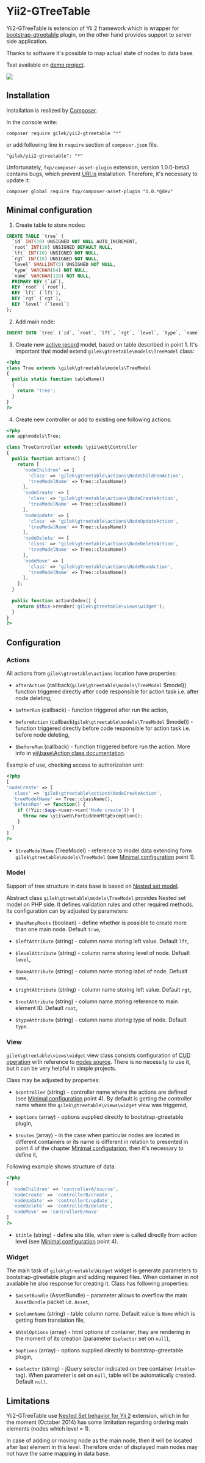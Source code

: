 # Yii2-GTreeTable

Yii2-GTreeTable is extension of Yii 2 framework which is wrapper for [bootstrap-gtreetable](https://github.com/gilek/bootstrap-gtreetable) plugin, on the other hand provides support to server side application.

Thanks to software it's possible to map actual state of nodes to data base.

Test available on [demo project](http://gtreetable2.gilek.net).

![](http://gilek.net/images/gtt2-demo.png)

## Installation

Installation is realized by [Composer](https://getcomposer.org).

In the console write:

```
composer require gilek/yii2-gtreetable "*"
```
or add following line in `require` section of `composer.json` file.

```
"gilek/yii2-gtreetable": "*"
```

Unfortunately, `fxp/composer-asset-plugin` extension, version 1.0.0-beta3 contains bugs, which prevent [URI.js](https://github.com/medialize/URI.js) installation. Therefore, it's necessary to update it:

```
composer global require fxp/composer-asset-plugin "1.0.*@dev"
```

## Minimal configuration<a name="minimal-configuration"></a>

1. Create table to store nodes:

  ``` sql
  CREATE TABLE `tree` (
    `id` INT(10) UNSIGNED NOT NULL AUTO_INCREMENT,
    `root` INT(10) UNSIGNED DEFAULT NULL,
    `lft` INT(10) UNSIGNED NOT NULL,
    `rgt` INT(10) UNSIGNED NOT NULL,
    `level` SMALLINT(5) UNSIGNED NOT NULL,
    `type` VARCHAR(64) NOT NULL,
    `name` VARCHAR(128) NOT NULL,
    PRIMARY KEY (`id`),
    KEY `root` (`root`),
    KEY `lft` (`lft`),
    KEY `rgt` (`rgt`),
    KEY `level` (`level`)
  );
  ```

2. Add main node:

  ``` sql
  INSERT INTO `tree` (`id`, `root`, `lft`, `rgt`, `level`, `type`, `name`) VALUES (1, 1, 0, 1, 0, 'default', 'Main node');
  ```

3. Create new [active record](http://www.yiiframework.com/doc-2.0/guide-db-active-record.html) model, based on table described in point 1.
It's important that model extend `gilek\gtreetable\models\TreeModel` class:
    
  ``` php
  <?php
  class Tree extends \gilek\gtreetable\models\TreeModel 
  {
    public static function tableName()
    {
      return 'tree';
    }
  }
  ?>
  ```
    
4. Create new controller or add to existing one following actions:	

  ``` php
  <?php
  use app\models\Tree;
  
  class TreeController extends \yii\web\Controller
  {        
    public function actions() {
      return [
        'nodeChildren' => [
          'class' => 'gilek\gtreetable\actions\NodeChildrenAction',
          'treeModelName' => Tree::className()
        ],
        'nodeCreate' => [
          'class' => 'gilek\gtreetable\actions\NodeCreateAction',
          'treeModelName' => Tree::className()
        ],
        'nodeUpdate' => [
          'class' => 'gilek\gtreetable\actions\NodeUpdateAction',
          'treeModelName' => Tree::className()
        ],
        'nodeDelete' => [
          'class' => 'gilek\gtreetable\actions\NodeDeleteAction',
          'treeModelName' => Tree::className()
        ],
        'nodeMove' => [
          'class' => 'gilek\gtreetable\actions\NodeMoveAction',
          'treeModelName' => Tree::className()
        ],            
      ];
    }
    
    public function actionIndex() {
      return $this->render('gilek\gtreetable\views\widget');
    }
  }
  ?>
  ```

## Configuration

### Actions

All actions from `gilek\gtreetable\actions` location have properties:

  + `afterAction` (callback(`gilek\gtreetable\models\TreeModel` $model)) function triggered directly after code responsible for action task i.e. after node deleting,

  + `$afterRun` (callback) - function triggered after run the action,

  + `beforeAction` (callback(`gilek\gtreetable\models\TreeModel` $model)) - function triggered directly before code responsible for action task i.e. before node deleting,

  + `$beforeRun` (callback) - function triggered before run the action. More info in [yii\base\Action class documentation](http://www.yiiframework.com/doc-2.0/yii-base-action.html#afterRun%28%29-detail).

  Example of use, checking access to authorization unit:

  ```php
  <?php  
  [
  'nodeCreate' => [
    'class' => 'gilek\gtreetable\actions\NodeCreateAction',
    'treeModelName' => Tree::className(),
    'beforeRun' => function() {
      if (!Yii::$app->user->can('Node create')) {
        throw new \yii\web\ForbiddenHttpException();
      }
    }
  ]
  ?>  
  ```

  + `$treeModelName` (TreeModel) - reference to model data extending form `gilek\gtreetable\models\TreeModel` (see [Minimal configuration](#minimal-configuration) point 1).
 
### Model 

Support of tree structure in data base is based on [Nested set model](http://en.wikipedia.org/wiki/Nested_set_model).

Abstract class `gilek\gtreetable\models\TreeModel` provides Nested set model on PHP side. It defines validation rules and other required methods. Its configuration can by adjusted by parameters:

  + `$hasManyRoots` (boolean) - define whether is possible to create more than one main node. Default `true`,

  + `$leftAttribute` (string) - column name storing left value. Default `lft`,  

  + `$levelAttribute` (string) - column name storing level of node. Defualt `level`,  

  + `$nameAttribute` (string) - column name storing label of node. Defualt `name`,    

  + `$rightAttribute` (string) - column name storing left value. Default `rgt`,   

  + `$rootAttribute` (string) - column name storing reference to main element ID. Default `root`,  

  + `$typeAttribute` (string) - column name storing type of node. Default `type`.  

### View

`gilek\gtreetable\views\widget` view class consists configuration of [CUD operation](https://github.com/gilek/bootstrap-gtreetable#cud) with reference to [nodes source](https://github.com/gilek/bootstrap-gtreetable#source). There is no necessity to use it, but it can be very helpful in simple projects. 

Class may be adjusted by properties:

  + `$controller` (string) - controller name where the actions are defined (see [Minimal configuration](#minimal-configuration) point 4). By default is getting the controller name where the `gilek\gtreetable\views\widget` view was triggered,

  + `$options` (array) - options supplied directly to bootstrap-gtreetable plugin,

  + `$routes` (array) - in the case when particular nodes are located in different containers or its name is different in relation to presented in point 4 of the chapter [Minimal configutarion](#minimal-configutarion), then it's necessary to define it,

  Following example shows structure of data:

  ``` php
  <?php
  [
    'nodeChildren' => 'controllerA/source',
    'nodeCreate' => 'controllerB/create',
    'nodeUpdate' => 'controllerC/update',
    'nodeDelete' => 'controllerD/delete',
    'nodeMove' => 'controllerE/move'
  ]
  ?>
  ```

  + `$title` (string) - define site title, when view is called directly from action level (see [Minimal configuration](#minimal-configuration) point 4).

### Widget   

The main task of `gilek\gtreetable\Widget` widget is generate parameters to bootstrap-gtreetable plugin and adding required files.
When container in not available he also response for creating it. Class has following properties:

  + `$assetBundle` (AssetBundle) - parameter allows to overflow the main `AssetBundle` packet i.e. `Asset`, 

  + `$columnName` (string) - table column name. Default value is `Name` which is getting from translation file,

  + `$htmlOptions` (array) - html options of container, they are rendering in the moment of its creation (parameter `$selector` set on `null`),  

  + `$options` (array) - options supplied directly to bootstrap-gtreetable plugin,  

  + `$selector` (string) - jQuery selector indicated on tree container (`<table>` tag). When parameter is set on `null`, table will be automatically created. Default `null`.

## Limitations

Yii2-GTreeTable use [Nested Set behavior for Yii 2](https://github.com/creocoder/yii2-nested-set-behavior) extension, which in for the moment (October 2014) has some limitation regarding ordering main elements (nodes which level = 1). 

In case of adding or moving node as the main node, then it will be located after last element in this level. Therefore order of displayed main nodes may not have the same mapping in data base.
